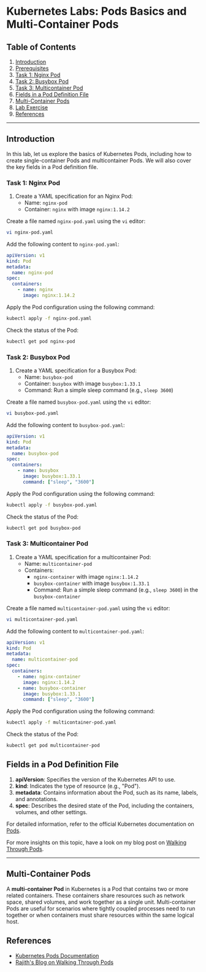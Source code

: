 
# Kubernetes Labs: Pods Basics and Multi-Container Pods


## Table of Contents
1. [Introduction](#introduction)
2. [Prerequisites](#prerequisites)
3. [Task 1: Nginx Pod](#task-1-nginx-pod)
4. [Task 2: Busybox Pod](#task-2-busybox-pod)
5. [Task 3: Multicontainer Pod](#task-3-multicontainer-pod)
6. [Fields in a Pod Definition File](#fields-in-a-pod-definition-file)
7. [Multi-Container Pods](#multi-container-pods)
8. [Lab Exercise](#lab-exercise)
9. [References](#references)

---

## Introduction

In this lab, let us explore the basics of Kubernetes Pods, including how to create single-container Pods and multicontainer Pods. We will also cover the key fields in a Pod definition file.

### Task 1: Nginx Pod
1. Create a YAML specification for an Nginx Pod:
   - Name: `nginx-pod`
   - Container: `nginx` with image `nginx:1.14.2`

Create a file named `nginx-pod.yaml` using the `vi` editor:

```bash
vi nginx-pod.yaml
```

Add the following content to `nginx-pod.yaml`:

```yaml
apiVersion: v1
kind: Pod
metadata:
  name: nginx-pod
spec:
  containers:
    - name: nginx
      image: nginx:1.14.2
```

Apply the Pod configuration using the following command:

```bash
kubectl apply -f nginx-pod.yaml
```

Check the status of the Pod:

```bash
kubectl get pod nginx-pod
```

### Task 2: Busybox Pod
1. Create a YAML specification for a Busybox Pod:
   - Name: `busybox-pod`
   - Container: `busybox` with image `busybox:1.33.1`
   - Command: Run a simple sleep command (e.g., `sleep 3600`)

Create a file named `busybox-pod.yaml` using the `vi` editor:

```bash
vi busybox-pod.yaml
```

Add the following content to `busybox-pod.yaml`:

```yaml
apiVersion: v1
kind: Pod
metadata:
  name: busybox-pod
spec:
  containers:
    - name: busybox
      image: busybox:1.33.1
      command: ["sleep", "3600"]
```

Apply the Pod configuration using the following command:

```bash
kubectl apply -f busybox-pod.yaml
```

Check the status of the Pod:

```bash
kubectl get pod busybox-pod
```

### Task 3: Multicontainer Pod
1. Create a YAML specification for a multicontainer Pod:
   - Name: `multicontainer-pod`
   - Containers:
     - `nginx-container` with image `nginx:1.14.2`
     - `busybox-container` with image `busybox:1.33.1`
     - Command: Run a simple sleep command (e.g., `sleep 3600`) in the `busybox-container`

Create a file named `multicontainer-pod.yaml` using the `vi` editor:

```bash
vi multicontainer-pod.yaml
```

Add the following content to `multicontainer-pod.yaml`:

```yaml
apiVersion: v1
kind: Pod
metadata:
  name: multicontainer-pod
spec:
  containers:
    - name: nginx-container
      image: nginx:1.14.2
    - name: busybox-container
      image: busybox:1.33.1
      command: ["sleep", "3600"]
```

Apply the Pod configuration using the following command:

```bash
kubectl apply -f multicontainer-pod.yaml
```

Check the status of the Pod:

```bash
kubectl get pod multicontainer-pod
```

## Fields in a Pod Definition File

1. **apiVersion**: Specifies the version of the Kubernetes API to use.
2. **kind**: Indicates the type of resource (e.g., "Pod").
3. **metadata**: Contains information about the Pod, such as its name, labels, and annotations.
4. **spec**: Describes the desired state of the Pod, including the containers, volumes, and other settings.

For detailed information, refer to the official Kubernetes documentation on [Pods](https://kubernetes.io/docs/concepts/workloads/pods/).

For more insights on this topic, have a look on my blog post on [Walking Through Pods](https://www.rajith.in/Kubernetes/WalkingThroughThePodsPart1/).

---

## Multi-Container Pods

A **multi-container Pod** in Kubernetes is a Pod that contains two or more related containers. These containers share resources such as network space, shared volumes, and work together as a single unit. Multi-container Pods are useful for scenarios where tightly coupled processes need to run together or when containers must share resources within the same logical host.


## References
- [Kubernetes Pods Documentation](https://kubernetes.io/docs/concepts/workloads/pods/)
- [Rajith's Blog on Walking Through Pods](https://www.rajith.in/Kubernetes/WalkingThroughThePodsPart1/)